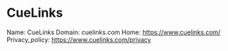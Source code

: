 
# CueLinks

Name: CueLinks
Domain: cuelinks.com
Home: https://www.cuelinks.com/
Privacy_policy: https://www.cuelinks.com/privacy
